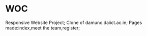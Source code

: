 # WOC
Responsive Website Project;
Clone of damunc.daiict.ac.in;
Pages made:index,meet the team,register;
